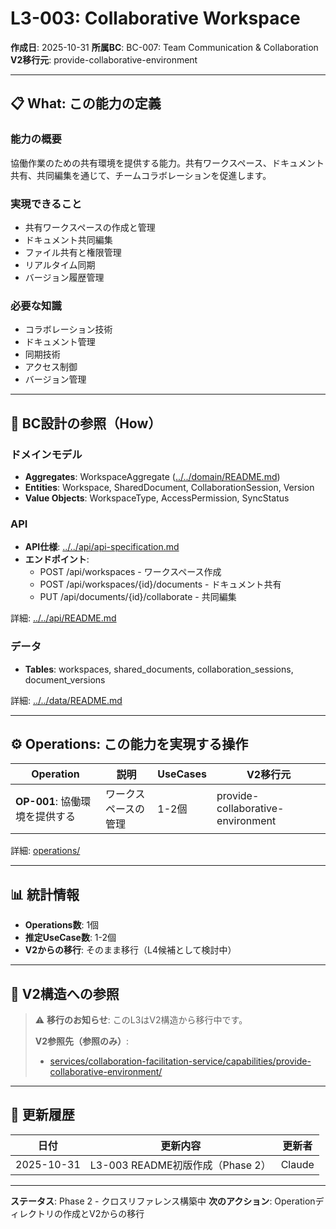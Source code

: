 # L3-003: Collaborative Workspace

**作成日**: 2025-10-31
**所属BC**: BC-007: Team Communication & Collaboration
**V2移行元**: provide-collaborative-environment

---

## 📋 What: この能力の定義

### 能力の概要
協働作業のための共有環境を提供する能力。共有ワークスペース、ドキュメント共有、共同編集を通じて、チームコラボレーションを促進します。

### 実現できること
- 共有ワークスペースの作成と管理
- ドキュメント共同編集
- ファイル共有と権限管理
- リアルタイム同期
- バージョン履歴管理

### 必要な知識
- コラボレーション技術
- ドキュメント管理
- 同期技術
- アクセス制御
- バージョン管理

---

## 🔗 BC設計の参照（How）

### ドメインモデル
- **Aggregates**: WorkspaceAggregate ([../../domain/README.md](../../domain/README.md#workspace-aggregate))
- **Entities**: Workspace, SharedDocument, CollaborationSession, Version
- **Value Objects**: WorkspaceType, AccessPermission, SyncStatus

### API
- **API仕様**: [../../api/api-specification.md](../../api/api-specification.md)
- **エンドポイント**:
  - POST /api/workspaces - ワークスペース作成
  - POST /api/workspaces/{id}/documents - ドキュメント共有
  - PUT /api/documents/{id}/collaborate - 共同編集

詳細: [../../api/README.md](../../api/README.md)

### データ
- **Tables**: workspaces, shared_documents, collaboration_sessions, document_versions

詳細: [../../data/README.md](../../data/README.md)

---

## ⚙️ Operations: この能力を実現する操作

| Operation | 説明 | UseCases | V2移行元 |
|-----------|------|----------|---------|
| **OP-001**: 協働環境を提供する | ワークスペースの管理 | 1-2個 | provide-collaborative-environment |

詳細: [operations/](operations/)

---

## 📊 統計情報

- **Operations数**: 1個
- **推定UseCase数**: 1-2個
- **V2からの移行**: そのまま移行（L4候補として検討中）

---

## 🔗 V2構造への参照

> ⚠️ **移行のお知らせ**: このL3はV2構造から移行中です。
>
> **V2参照先（参照のみ）**:
> - [services/collaboration-facilitation-service/capabilities/provide-collaborative-environment/](../../../../services/collaboration-facilitation-service/capabilities/provide-collaborative-environment/)

---

## 📝 更新履歴

| 日付 | 更新内容 | 更新者 |
|------|---------|--------|
| 2025-10-31 | L3-003 README初版作成（Phase 2） | Claude |

---

**ステータス**: Phase 2 - クロスリファレンス構築中
**次のアクション**: Operationディレクトリの作成とV2からの移行
